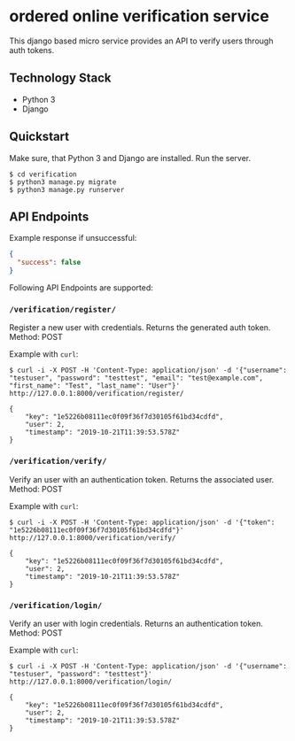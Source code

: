 # ordered online verification service

This django based micro service provides an API to verify users through auth tokens.

## Technology Stack

- Python 3
- Django

## Quickstart

Make sure, that Python 3 and Django are installed. Run the server.
```
$ cd verification
$ python3 manage.py migrate
$ python3 manage.py runserver
```

## API Endpoints

Example response if unsuccessful:
```json
{
  "success": false
}
```

Following API Endpoints are supported:

### `/verification/register/`
Register a new user with credentials. Returns the generated auth token.
Method: POST

Example with `curl`:
```
$ curl -i -X POST -H 'Content-Type: application/json' -d '{"username": "testuser", "password": "testtest", "email": "test@example.com", "first_name": "Test", "last_name": "User"}' http://127.0.0.1:8000/verification/register/

{
    "key": "1e5226b08111ec0f09f36f7d30105f61bd34cdfd",
    "user": 2,
    "timestamp": "2019-10-21T11:39:53.578Z"
}
```

### `/verification/verify/`
Verify an user with an authentication token. Returns the associated user.
Method: POST

Example with `curl`:
```
$ curl -i -X POST -H 'Content-Type: application/json' -d '{"token": "1e5226b08111ec0f09f36f7d30105f61bd34cdfd"}' http://127.0.0.1:8000/verification/verify/

{
    "key": "1e5226b08111ec0f09f36f7d30105f61bd34cdfd",
    "user": 2,
    "timestamp": "2019-10-21T11:39:53.578Z"
}
```

### `/verification/login/`
Verify an user with login credentials. Returns an authentication token.
Method: POST

Example with `curl`:
```
$ curl -i -X POST -H 'Content-Type: application/json' -d '{"username": "testuser", "password": "testtest"}' http://127.0.0.1:8000/verification/login/

{
    "key": "1e5226b08111ec0f09f36f7d30105f61bd34cdfd",
    "user": 2,
    "timestamp": "2019-10-21T11:39:53.578Z"
}
```

